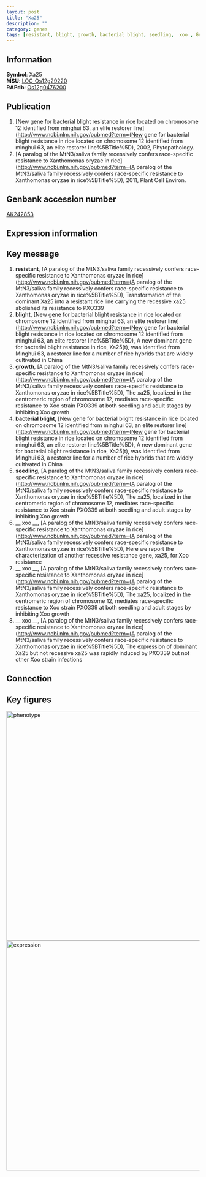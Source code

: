 ```yaml
---
layout: post
title: "Xa25"
description: ""
category: genes
tags: [resistant, blight, growth, bacterial blight, seedling,  xoo , Gene]
---
```


## Information
__Symbol__: Xa25  
__MSU__: [LOC_Os12g29220](http://rice.plantbiology.msu.edu/cgi-bin/ORF_infopage.cgi?orf=LOC_Os12g29220)  
__RAPdb__: [Os12g0476200](http://rapdb.dna.affrc.go.jp/viewer/gbrowse_details/irgsp1?name=Os12g0476200)  

## Publication
1. [New gene for bacterial blight resistance in rice located on chromosome 12 identified from minghui 63, an elite restorer line](http://www.ncbi.nlm.nih.gov/pubmed?term=(New gene for bacterial blight resistance in rice located on chromosome 12 identified from minghui 63, an elite restorer line%5BTitle%5D), 2002, Phytopathology.
2. [A paralog of the MtN3/saliva family recessively confers race-specific resistance to Xanthomonas oryzae in rice](http://www.ncbi.nlm.nih.gov/pubmed?term=(A paralog of the MtN3/saliva family recessively confers race-specific resistance to Xanthomonas oryzae in rice%5BTitle%5D), 2011, Plant Cell Environ.

## Genbank accession number
[AK242853](http://www.ncbi.nlm.nih.gov/nuccore/AK242853)

## Expression information

## Key message
1. __resistant__, [A paralog of the MtN3/saliva family recessively confers race-specific resistance to Xanthomonas oryzae in rice](http://www.ncbi.nlm.nih.gov/pubmed?term=(A paralog of the MtN3/saliva family recessively confers race-specific resistance to Xanthomonas oryzae in rice%5BTitle%5D),  Transformation of the dominant Xa25 into a resistant rice line carrying the recessive xa25 abolished its resistance to PXO339
2. __blight__, [New gene for bacterial blight resistance in rice located on chromosome 12 identified from minghui 63, an elite restorer line](http://www.ncbi.nlm.nih.gov/pubmed?term=(New gene for bacterial blight resistance in rice located on chromosome 12 identified from minghui 63, an elite restorer line%5BTitle%5D),  A new dominant gene for bacterial blight resistance in rice, Xa25(t), was identified from Minghui 63, a restorer line for a number of rice hybrids that are widely cultivated in China
3. __growth__, [A paralog of the MtN3/saliva family recessively confers race-specific resistance to Xanthomonas oryzae in rice](http://www.ncbi.nlm.nih.gov/pubmed?term=(A paralog of the MtN3/saliva family recessively confers race-specific resistance to Xanthomonas oryzae in rice%5BTitle%5D),  The xa25, localized in the centromeric region of chromosome 12, mediates race-specific resistance to Xoo strain PXO339 at both seedling and adult stages by inhibiting Xoo growth
4. __bacterial blight__, [New gene for bacterial blight resistance in rice located on chromosome 12 identified from minghui 63, an elite restorer line](http://www.ncbi.nlm.nih.gov/pubmed?term=(New gene for bacterial blight resistance in rice located on chromosome 12 identified from minghui 63, an elite restorer line%5BTitle%5D),  A new dominant gene for bacterial blight resistance in rice, Xa25(t), was identified from Minghui 63, a restorer line for a number of rice hybrids that are widely cultivated in China
5. __seedling__, [A paralog of the MtN3/saliva family recessively confers race-specific resistance to Xanthomonas oryzae in rice](http://www.ncbi.nlm.nih.gov/pubmed?term=(A paralog of the MtN3/saliva family recessively confers race-specific resistance to Xanthomonas oryzae in rice%5BTitle%5D),  The xa25, localized in the centromeric region of chromosome 12, mediates race-specific resistance to Xoo strain PXO339 at both seedling and adult stages by inhibiting Xoo growth
6. __ xoo __, [A paralog of the MtN3/saliva family recessively confers race-specific resistance to Xanthomonas oryzae in rice](http://www.ncbi.nlm.nih.gov/pubmed?term=(A paralog of the MtN3/saliva family recessively confers race-specific resistance to Xanthomonas oryzae in rice%5BTitle%5D),  Here we report the characterization of another recessive resistance gene, xa25, for Xoo resistance
7. __ xoo __, [A paralog of the MtN3/saliva family recessively confers race-specific resistance to Xanthomonas oryzae in rice](http://www.ncbi.nlm.nih.gov/pubmed?term=(A paralog of the MtN3/saliva family recessively confers race-specific resistance to Xanthomonas oryzae in rice%5BTitle%5D),  The xa25, localized in the centromeric region of chromosome 12, mediates race-specific resistance to Xoo strain PXO339 at both seedling and adult stages by inhibiting Xoo growth
8. __ xoo __, [A paralog of the MtN3/saliva family recessively confers race-specific resistance to Xanthomonas oryzae in rice](http://www.ncbi.nlm.nih.gov/pubmed?term=(A paralog of the MtN3/saliva family recessively confers race-specific resistance to Xanthomonas oryzae in rice%5BTitle%5D),  The expression of dominant Xa25 but not recessive xa25 was rapidly induced by PXO339 but not other Xoo strain infections

## Connection

## Key figures
<img src="http://ricencode.github.io/images/Xa25.pheno.png" alt="phenotype"  style="width: 600px;"/>

<img src="http://ricencode.github.io/images/Xa25.exp.png" alt="expression"  style="width: 600px;"/>


